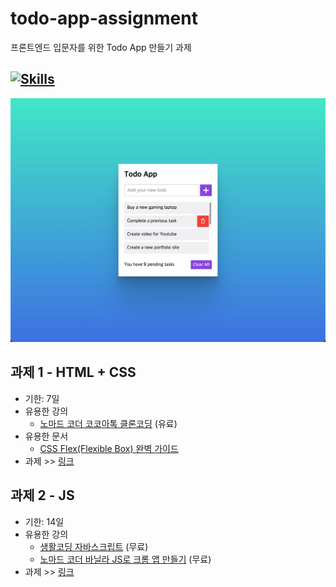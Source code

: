# todo-app-assignment
프론트엔드 입문자를 위한 Todo App 만들기 과제

[![Skills](https://skillicons.dev/icons?i=html,css,js)](https://skillicons.dev)
---

![img](./preview.png)

## 과제 1 - HTML + CSS
- 기한: 7일
- 유용한 강의
  - [노마드 코더 코코아톡 클론코딩](https://nomadcoders.co/kokoa-clone) (유료)
- 유용한 문서
  - [CSS Flex(Flexible Box) 완벽 가이드](https://heropy.blog/2018/11/24/css-flexible-box/)
- 과제 >> [링크](https://github.com/geezers-io/todo-app-assignment/tree/html%2Bcss)

## 과제 2 - JS
- 기한: 14일
- 유용한 강의
    - [생활코딩 자바스크립트](https://www.youtube.com/watch?v=dPRtcRwKo-Y&list=PLuHgQVnccGMBB348PWRN0fREzYcYgFybf) (무료)
    - [노마드 코더 바닐라 JS로 크롬 앱 만들기](https://nomadcoders.co/javascript-for-beginners) (무료)
- 과제 >> [링크](https://github.com/geezers-io/todo-app-assignment/tree/js)
